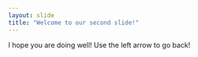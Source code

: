 ```yaml
---
layout: slide
title: "Welcome to our second slide!"
---
```

I hope you are doing well!
Use the left arrow to go back!
